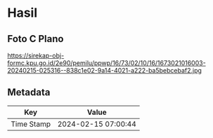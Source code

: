 # Hasil

## Foto C Plano

https://sirekap-obj-formc.kpu.go.id/2e90/pemilu/ppwp/16/73/02/10/16/1673021016003-20240215-025316--838c1e02-9a14-4021-a222-ba5bebcebaf2.jpg


## Metadata

| Key        | Value               |
| ---------- | ------------------- |
| Time Stamp | 2024-02-15 07:00:44 |




